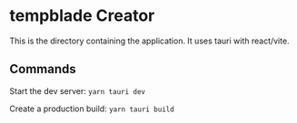 # tempblade Creator

This is the directory containing the application. It uses tauri with react/vite.

## Commands

Start the dev server:
```yarn tauri dev```

Create a production build:
```yarn tauri build```
